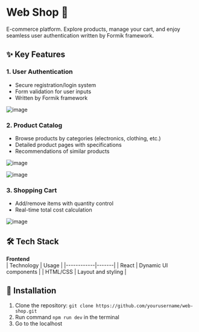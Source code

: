 # Web Shop :department_store:

E-commerce platform.
Explore products, manage your cart, and enjoy seamless user authentication written by Formik framework.

## :sparkles: Key Features

### 1. **User Authentication**
- Secure registration/login system
- Form validation for user inputs
- Written by Formik framework
  
![image](https://github.com/user-attachments/assets/a7f6f43c-b091-4c2a-ae92-371127325af3)

### 2. **Product Catalog**
- Browse products by categories (electronics, clothing, etc.)
- Detailed product pages with specifications
- Recommendations of similar products

![image](https://github.com/user-attachments/assets/bd8f793e-21ac-4b1c-9fcb-34228e8e4533)
  
![image](https://github.com/user-attachments/assets/2d9e2fd1-6291-4f1e-873b-40f289c2cbe0)

### 3. **Shopping Cart**
- Add/remove items with quantity control
- Real-time total cost calculation  

![image](https://github.com/user-attachments/assets/5d22b27c-a15b-4b40-917c-8abde63afd1b)

## :hammer_and_wrench: Tech Stack

**Frontend**  
| Technology | Usage |
|------------|-------|
| React | Dynamic UI components |
| HTML/CSS | Layout and styling |

## :rocket: Installation

1. Clone the repository:
   ```git clone https://github.com/yourusername/web-shop.git```
2. Run command ```npm run dev``` in the terminal
3. Go to the localhost
